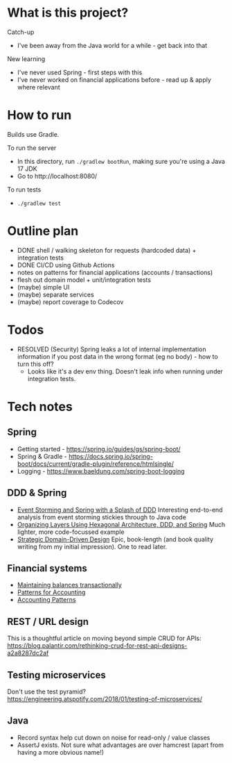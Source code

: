 # What is this project?
Catch-up
- I've been away from the Java world for a while - get back into that

New learning
- I've never used Spring - first steps with this
- I've never worked on financial applications before - read up & apply where relevant

# How to run
Builds use Gradle.

To run the server
- In this directory, run `./gradlew bootRun`, making sure you're using a Java 17 JDK
- Go to http://localhost:8080/

To run tests
- `./gradlew test`

# Outline plan
- DONE shell / walking skeleton for requests (hardcoded data) + integration tests 
- DONE CI/CD using Github Actions
- notes on patterns for financial applications (accounts / transactions)
- flesh out domain model + unit/integration tests
- (maybe) simple UI
- (maybe) separate services
- (maybe) report coverage to Codecov

# Todos
- RESOLVED (Security) Spring leaks a lot of internal implementation information if you post data in the wrong format (eg no body) - how to turn this off? 
  - Looks like it's a dev env thing. Doesn't leak info when running under integration tests.


# Tech notes

## Spring

- Getting started - https://spring.io/guides/gs/spring-boot/
- Spring & Gradle - https://docs.spring.io/spring-boot/docs/current/gradle-plugin/reference/htmlsingle/
- Logging - https://www.baeldung.com/spring-boot-logging


## DDD & Spring

- [Event Storming and Spring with a Splash of DDD](https://spring.io/blog/2018/04/11/event-storming-and-spring-with-a-splash-of-ddd)
  Interesting end-to-end analysis from event storming stickies through to Java code
- [Organizing Layers Using Hexagonal Architecture, DDD, and Spring](https://www.baeldung.com/hexagonal-architecture-ddd-spring)
  Much lighter, more code-focussed example
- [Strategic Domain-Driven Design](https://dev.to/peholmst/strategic-domain-driven-design-3e87) Epic, book-length (and book quality writing from my initial impression). One to read later. 


## Financial systems

- [Maintaining balances transactionally](https://softwareengineering.stackexchange.com/questions/416489/what-is-the-best-way-to-model-transactional-system-with-a-need-to-read-holding-b)
- [Patterns for Accounting](https://martinfowler.com/eaaDev/AccountingNarrative.html)
- [Accounting Patterns](https://martinfowler.com/apsupp/accounting.pdf)


## REST / URL design

This is a thoughtful article on moving beyond simple CRUD for APIs: https://blog.palantir.com/rethinking-crud-for-rest-api-designs-a2a8287dc2af

## Testing microservices

Don't use the test pyramid?
https://engineering.atspotify.com/2018/01/testing-of-microservices/

## Java
- Record syntax help cut down on noise for read-only / value classes
- AssertJ exists. Not sure what advantages are over hamcrest (apart from having a more obvious name!)